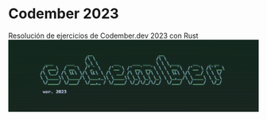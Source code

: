 # Codember 2023
Resolución de ejercicios de Codember.dev 2023 con Rust
!["foto de la página"](./images/codember.png)
